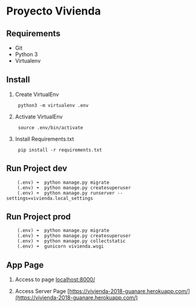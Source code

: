 # Proyecto Vivienda

## Requirements
* Git
* Python 3
* Virtualenv

## Install

1. Create VirtualEnv

        python3 -m virtualenv .env

1. Activate VirtualEnv

        source .env/bin/activate

1. Install Requirements.txt

        pip install -r requirements.txt

## Run Project dev

        (.env) ➜  python manage.py migrate
        (.env) ➜  python manage.py createsuperuser
        (.env) ➜  python manage.py runserver --settings=vivienda.local_settings

## Run Project prod

        (.env) ➜  python manage.py migrate
        (.env) ➜  python manage.py createsuperuser
        (.env) ➜  python manage.py collectstatic
        (.env) ➜  gunicorn vivienda.wsgi   

## App Page

1. Access to page [localhost:8000/](http://localhost:8000/)

1. Access Server Page [https://vivienda-2018-guanare.herokuapp.com/](https://vivienda-2018-guanare.herokuapp.com/)
